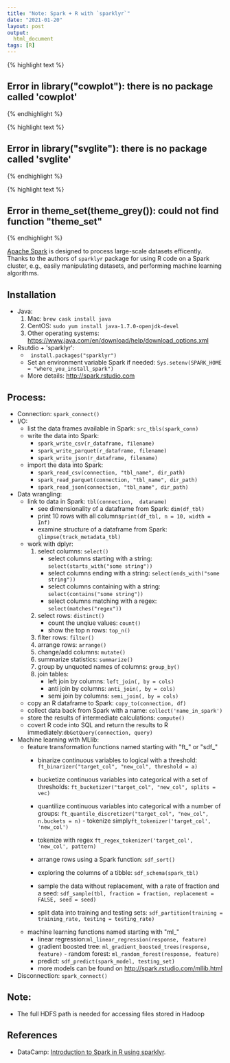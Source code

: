 ```yaml
---
title: "Note: Spark + R with `sparklyr`"
date: "2021-01-20"
layout: post
output:
  html_document
tags: [R]
---
```



{% highlight text %}
## Error in library("cowplot"): there is no package called 'cowplot'
{% endhighlight %}



{% highlight text %}
## Error in library("svglite"): there is no package called 'svglite'
{% endhighlight %}



{% highlight text %}
## Error in theme_set(theme_grey()): could not find function "theme_set"
{% endhighlight %}

[Apache Spark](https://spark.apache.org) is designed to process large-scale datasets efficently. Thanks to the authors of `sparklyr` package for using R code on a Spark cluster, e.g.,
easily manipulating datasets, and performing machine learning algorithms. 


## Installation
- Java: 
    1. Mac: 
        ```brew cask install java ```
    2. CentOS:
        ```sudo yum install java-1.7.0-openjdk-devel ```
    3. Other operating systems: https://www.java.com/en/download/help/download_options.xml
- Rsutdio + 'sparklyr': 
    - ``` install.packages("sparklyr")```
    - Set an environment variable Spark if needed: ```Sys.setenv(SPARK_HOME = "where_you_install_spark")```
    - More details: http://spark.rstudio.com
   
## Process:
  - Connection: ```spark_connect()```
  - I/O:
      - list the data frames available in Spark: ```src_tbls(spark_conn)```
      - write the data into Spark:
          - ```spark_write_csv(r_dataframe, filename)```
          - ```spark_write_parquet(r_dataframe, filename)```
          - ```spark_write_json(r_dataframe, filename)```
      - import the data into Spark:   
          - ```spark_read_csv(connection, "tbl_name", dir_path)```
          - ```spark_read_parquet(connection, "tbl_name", dir_path)```
          - ```spark_read_json(connection, "tbl_name", dir_path)```
  - Data wrangling: 
       -  link to data in Spark: ```tbl(connection,  dataname)```
          - see dimensionality of a dataframe from Spark:  ```dim(df_tbl)```
          - print 10 rows with all columns```print(df_tbl, n = 10, width = Inf)```
          - examine structure of a dataframe from Spark: ```glimpse(track_metadata_tbl)```
       - work with dplyr:
          1. select columns: ```select()```
              - select columns starting with a string: ```select(starts_with("some string"))```
              - select columns ending with a string: ```select(ends_with("some string"))```
              - select columns containing with a string: ```select(contains("some string"))```
              - select columns matching with a regex: ```select(matches("regex"))```
          2. select rows: ```distinct()```
              - count the unqiue values: ```count()```
              - show the top n rows: ```top_n()```
          2. filter rows: ```filter()```
          3. arrange rows: ```arrange()```
          4. change/add columns: ```mutate()```
          5. summarize statistics: ```summarize()```
          6. group by unquoted names of columns: ```group_by()```
          7. join tables:
              - left join by columns: ```left_join(, by = cols)```
              - anti join by columns: ```anti_join(, by = cols)```
              - semi join by columns: ```semi_join(, by = cols)```
       - copy an R dataframe to Spark: ```copy_to(connection, df)```
       - collect data back from Spark with a name: ```collect('name_in_spark')```
       - store the results of intermediate calculations: ```compute()``` 
       - covert R code into SQL and return the results to R immediately:```dbGetQuery(connection, query)```
  - Machine learning with MLlib:  
       - feature transformation functions named starting with "ft_" or "sdf_"
          - binarize continuous variables to logical with a threshold:  ```ft_binarizer("target_col", "new_col", threshold = a)```
          - bucketize continuous variables into categorical with a set of thresholds: ```ft_bucketizer("target_col", "new_col", splits = vec)```
          
          - quantilize continuous variables into categorical with a number of groups: ```ft_quantile_discretizer("target_col", "new_col", n.buckets = n)```     - tokenize simply```ft_tokenizer('target_col', 'new_col')```
          - tokenize with regex ```ft_regex_tokenizer('target_col', 'new_col', pattern)```
          - arrange rows using a Spark function: ```sdf_sort()```
          - exploring the columns of a tibble: ```sdf_schema(spark_tbl)```
          - sample the data without replacement, with a rate of fraction and a seed: ```sdf_sample(tbl, fraction = fraction, replacement = FALSE, seed = seed)```
          - split data into training and testing sets:
       ```sdf_partition(training = training_rate, testing = testing_rate)```
      - machine learning functions named starting with "ml_"
          - linear regression:```ml_linear_regression(response, feature)```
          - gradient boosted tree:
          ```ml_gradient_boosted_trees(response, feature)```             - random forest: ```ml_random_forest(response, feature)```
          - predict: ```sdf_predict(spark_model, testing_set)```
          - more models can be found on http://spark.rstudio.com/mllib.html
  - Disconnection: ```spark_connect()```
        
## Note:
- The full HDFS path is needed for accessing files stored in Hadoop


## References
* DataCamp: [Introduction to Spark in R using sparklyr](https://www.datacamp.com/courses/introduction-to-spark-in-r-using-sparklyr).
